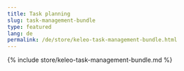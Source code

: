 ```yaml
---
title: Task planning
slug: task-management-bundle
type: featured
lang: de
permalink: /de/store/keleo-task-management-bundle.html
---
```


{% include store/keleo-task-management-bundle.md %}
